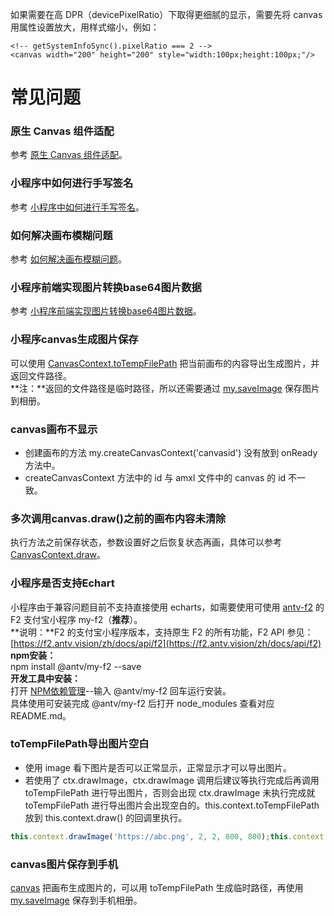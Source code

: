 如果需要在高 DPR（devicePixelRatio）下取得更细腻的显示，需要先将 canvas 用属性设置放大，用样式缩小，例如：
```
<!-- getSystemInfoSync().pixelRatio === 2 -->
<canvas width="200" height="200" style="width:100px;height:100px;"/>
```

# 常见问题 

### 原生 Canvas 组件适配
参考 [原生 Canvas 组件适配](https://opendocs.alipay.com/support/01rb26)。 

### 小程序中如何进行手写签名
参考 [小程序中如何进行手写签名](https://opendocs.alipay.com/support/01rb1b)。 

### 如何解决画布模糊问题
参考 [如何解决画布模糊问题](https://opendocs.alipay.com/support/01rb86)。 

### 小程序前端实现图片转换base64图片数据
参考 [小程序前端实现图片转换base64图片数据](https://opendocs.alipay.com/support/01rb15)。 

### 小程序canvas生成图片保存
可以使用 [CanvasContext.toTempFilePath](https://opendocs.alipay.com/mini/api/rod3ti) 把当前画布的内容导出生成图片，并返回文件路径。<br />**注：**返回的文件路径是临时路径，所以还需要通过 [my.saveImage](https://opendocs.alipay.com/mini/api/media/image/my.saveimage) 保存图片到相册。 

### canvas画布不显示

- 创建画布的方法 my.createCanvasContext('canvasid') 没有放到 onReady 方法中。
- createCanvasContext 方法中的 id 与 amxl 文件中的 canvas 的 id 不一致。 

### 多次调用canvas.draw()之前的画布内容未清除
执行方法之前保存状态，参数设置好之后恢复状态再画，具体可以参考 [CanvasContext.draw](https://opendocs.alipay.com/mini/api/he6iwx)。 

### 小程序是否支持Echart
小程序由于兼容问题目前不支持直接使用 echarts，如需要使用可使用 [antv-f2](https://antv.vision/zh) 的 F2 支付宝小程序 my-f2（**推荐**）。<br />**说明：**F2 的支付宝小程序版本，支持原生 F2 的所有功能，F2 API 参见：[https://f2.antv.vision/zh/docs/api/f2](https://f2.antv.vision/zh/docs/api/f2)<br />**npm安装：**<br />npm install @antv/my-f2 --save<br />**开发工具中安装：**<br />打开 [NPM依赖管理](https://opendocs.alipay.com/mini/ide/npm-manage)--输入 @antv/my-f2 回车运行安装。<br />具体使用可安装完成 @antv/my-f2 后打开 node_modules 查看对应 README.md。

### toTempFilePath导出图片空白

- 使用 image 看下图片是否可以正常显示，正常显示才可以导出图片。
- 若使用了 ctx.drawImage，ctx.drawImage 调用后建议等执行完成后再调用 toTempFilePath 进行导出图片，否则会出现 ctx.drawImage 未执行完成就 toTempFilePath 进行导出图片会出现空白的。this.context.toTempFilePath 放到 this.context.draw() 的回调里执行。
```javascript
this.context.drawImage('https://abc.png', 2, 2, 800, 800);this.context.draw(false,() => {this.context.toTempFilePath()});
```

### canvas图片保存到手机
[canvas](https://docs.alipay.com/mini/api/ui-canvas) 把画布生成图片的，可以用 toTempFilePath 生成临时路径，再使用 [my.saveImage](https://opendocs.alipay.com/mini/api/media/image/my.saveimage) 保存到手机相册。<br /> 

